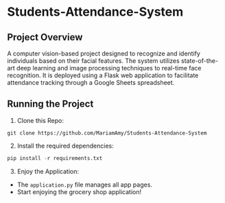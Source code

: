 # Students-Attendance-System

## Project Overview

A computer vision-based project designed to recognize and identify individuals based on their facial features. The system utilizes state-of-the-art deep learning and image processing techniques to real-time face recognition. It is deployed using a Flask web application to facilitate attendance tracking through a Google Sheets spreadsheet.

## Running the Project
  
1. Clone this Repo:
  ```
  git clone https://github.com/MariamAmy/Students-Attendance-System
  ```

2. Install the required dependencies:
  ```python
  pip install -r requirements.txt
  ```


3. Enjoy the Application:
- The ```application.py``` file manages all app pages.
- Start enjoying the grocery shop application!
